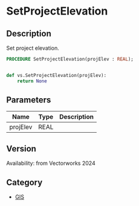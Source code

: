 # SetProjectElevation

## Description
Set project elevation.

```pascal
PROCEDURE SetProjectElevation(projElev : REAL);
```

```python

def vs.SetProjectElevation(projElev):
    return None
```

## Parameters
|Name|Type|Description|
|---|---|---|
|projElev|REAL||

## Version
Availability: from Vectorworks 2024

## Category
* [GIS](../Categories/GIS.md)

